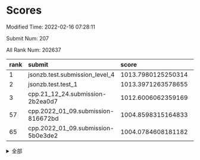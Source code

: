 # Scores

Modified Time: 2022-02-16 07:28:11

Submit Num: 207

All Rank Num: 202637

| rank |               submit               |       score        |       sigma        | pk_num |
| :--- | :--------------------------------- | :----------------- | :----------------- | :----- |
| 1    | jsonzb.test.submission_level_4     | 1013.7980125250314 | 0.8252692986354795 | 3918   |
| 2    | jsonzb.test.test_1                 | 1013.3971263578655 | 0.8258656612764728 | 3916   |
| 3    | cpp.21_12_24.submission-2b2ea0d7   | 1012.6006062359169 | 0.7971116755278712 | 3912   |
| 57   | cpp.2022_01_09.submission-816672bd | 1004.8598315164833 | 0.7102821781688545 | 3916   |
| 65   | cpp.2022_01_09.submission-5b0e3de2 | 1004.0784608181182 | 0.7180158255535445 | 3917   |


<details>
<summary>全部</summary>

| rank |                 submit                 |       score        |       sigma        | pk_num |
| :--- | :------------------------------------- | :----------------- | :----------------- | :----- |
| 1    | jsonzb.test.submission_level_4         | 1013.7980125250314 | 0.8252692986354795 | 3918   |
| 2    | jsonzb.test.test_1                     | 1013.3971263578655 | 0.8258656612764728 | 3916   |
| 3    | cpp.21_12_24.submission-2b2ea0d7       | 1012.6006062359169 | 0.7971116755278712 | 3912   |
| 4    | gobigger.level_3.submission_level_3_24 | 1012.0852716540422 | 0.7694439342489119 | 3912   |
| 5    | gobigger.level_3.submission_level_3_20 | 1011.297814132131  | 0.7715810161898354 | 3916   |
| 6    | gobigger.level_3.submission_level_3_38 | 1011.269475288544  | 0.7596479122146507 | 3914   |
| 7    | gobigger.level_3.submission_level_3_45 | 1011.2538782771251 | 0.8005637183791774 | 3914   |
| 8    | gobigger.level_3.submission_level_3_16 | 1011.2460414667205 | 0.7875708935563108 | 3919   |
| 9    | gobigger.level_3.submission_level_3_44 | 1011.166064327047  | 0.7834846193547307 | 3916   |
| 10   | gobigger.level_3.submission_level_3_30 | 1010.8951828040957 | 0.8007382145505239 | 3921   |
| 11   | gobigger.level_3.submission_level_3_1  | 1010.8728317820232 | 0.7830790385322085 | 3917   |
| 12   | gobigger.level_3.submission_level_3_8  | 1010.8472725570667 | 0.7632072566414397 | 3915   |
| 13   | gobigger.level_3.submission_level_3_9  | 1010.800725083988  | 0.766551885482015  | 3916   |
| 14   | gobigger.level_3.submission_level_3_5  | 1010.7863958768145 | 0.7776786668060011 | 3918   |
| 15   | gobigger.level_3.submission_level_3_41 | 1010.6084238374926 | 0.7750290658904168 | 3918   |
| 16   | gobigger.level_3.submission_level_3_2  | 1010.5497344898122 | 0.7894035304409442 | 3918   |
| 17   | gobigger.level_3.submission_level_3_31 | 1010.4815474020273 | 0.7566335512369115 | 3914   |
| 18   | gobigger.level_3.submission_level_3_3  | 1010.3978249672753 | 0.7817755909306063 | 3915   |
| 19   | gobigger.level_3.submission_level_3_37 | 1010.298378498468  | 0.7472867775207911 | 3916   |
| 20   | gobigger.level_3.submission_level_3_17 | 1010.2549974950701 | 0.7505066548449676 | 3920   |
| 21   | gobigger.level_3.submission_level_3_10 | 1010.2433865201612 | 0.754456185831778  | 3916   |
| 22   | gobigger.level_3.submission_level_3_48 | 1010.2190299130789 | 0.7672902563937509 | 3912   |
| 23   | gobigger.level_3.submission_level_3_39 | 1010.1567613709245 | 0.7366382968050996 | 3918   |
| 24   | gobigger.level_3.submission_level_3_7  | 1010.1284921958096 | 0.7822087434448043 | 3921   |
| 25   | gobigger.level_3.submission_level_3_14 | 1010.0888626976167 | 0.7631802548423201 | 3916   |
| 26   | gobigger.level_3.submission_level_3_36 | 1010.080201533774  | 0.7669019223309856 | 3910   |
| 27   | gobigger.level_3.submission_level_3_21 | 1010.0026934922734 | 0.7616197172218566 | 3911   |
| 28   | gobigger.level_3.submission_level_3_28 | 1009.9854501177197 | 0.7479030349570566 | 3916   |
| 29   | gobigger.level_3.submission_level_3_13 | 1009.9420976947412 | 0.7616684203122791 | 3913   |
| 30   | gobigger.level_3.submission_level_3_35 | 1009.9221164605206 | 0.7680167700876458 | 3922   |
| 31   | gobigger.level_3.submission_level_3_49 | 1009.9149511113003 | 0.7584329634424791 | 3912   |
| 32   | gobigger.level_3.submission_level_3_0  | 1009.8962250561747 | 0.7806968133877604 | 3913   |
| 33   | gobigger.level_3.submission_level_3_42 | 1009.8393045665233 | 0.7514166021426346 | 3914   |
| 34   | gobigger.level_3.submission_level_3_11 | 1009.818993857875  | 0.7421622845394623 | 3914   |
| 35   | gobigger.level_3.submission_level_3_18 | 1009.7979457792139 | 0.7412470654521599 | 3918   |
| 36   | gobigger.level_3.submission_level_3_32 | 1009.7679819604439 | 0.7751987376179066 | 3908   |
| 37   | gobigger.level_3.submission_level_3_19 | 1009.7265433690048 | 0.7651459339643965 | 3921   |
| 38   | gobigger.level_3.submission_level_3_23 | 1009.6419969427799 | 0.7591546624580812 | 3917   |
| 39   | gobigger.level_3.submission_level_3_47 | 1009.6052963711239 | 0.747414610189485  | 3915   |
| 40   | gobigger.level_3.submission_level_3_46 | 1009.5340247735041 | 0.7511652408369738 | 3912   |
| 41   | gobigger.level_3.submission_level_3_43 | 1009.4959019204782 | 0.7487643326163719 | 3912   |
| 42   | gobigger.level_3.submission_level_3_22 | 1009.4718027122465 | 0.7622066732684826 | 3916   |
| 43   | gobigger.level_3.submission_level_3_15 | 1009.4137924650895 | 0.7469767631728504 | 3916   |
| 44   | gobigger.level_3.submission_level_3_34 | 1009.4004030173421 | 0.7700322603712044 | 3911   |
| 45   | gobigger.level_3.submission_level_3_40 | 1009.239572031018  | 0.7551268382365888 | 3916   |
| 46   | gobigger.level_3.submission_level_3_27 | 1009.2084919253322 | 0.7551897549138058 | 3916   |
| 47   | gobigger.level_3.submission_level_3_29 | 1009.1930982832404 | 0.7482334597206372 | 3916   |
| 48   | gobigger.level_3.submission_level_3_4  | 1009.173499975825  | 0.7541375476957997 | 3910   |
| 49   | gobigger.level_3.submission_level_3_33 | 1009.1605205137697 | 0.7412658825365671 | 3912   |
| 50   | gobigger.level_3.submission_level_3_26 | 1009.0873799017087 | 0.7620216014325667 | 3916   |
| 51   | gobigger.level_3.submission_level_3_25 | 1009.0198705753961 | 0.743559024787238  | 3922   |
| 52   | gobigger.level_3.submission_level_3_6  | 1008.87071200859   | 0.7449530404801505 | 3920   |
| 53   | gobigger.level_3.submission_level_3_12 | 1007.7448015897594 | 0.7363781329713661 | 3916   |
| 54   | gobigger.level_1.submission_level_1_26 | 1005.2763438390995 | 0.7284932505827674 | 3915   |
| 55   | gobigger.level_1.submission_level_1_20 | 1005.1445863222018 | 0.7201957165969518 | 3912   |
| 56   | gobigger.level_1.submission_level_1_35 | 1004.9310379740942 | 0.7147885093273538 | 3914   |
| 57   | cpp.2022_01_09.submission-816672bd     | 1004.8598315164833 | 0.7102821781688545 | 3916   |
| 58   | gobigger.level_1.submission_level_1_16 | 1004.6818702395882 | 0.7238526216216012 | 3919   |
| 59   | gobigger.level_1.submission_level_1_30 | 1004.590279175057  | 0.713762386276066  | 3917   |
| 60   | gobigger.level_1.submission_level_1_24 | 1004.4806942550498 | 0.7445877350144658 | 3921   |
| 61   | gobigger.level_1.submission_level_1_13 | 1004.2430456900822 | 0.7249309265833939 | 3911   |
| 62   | gobigger.level_1.submission_level_1_37 | 1004.161399293711  | 0.72190905424391   | 3915   |
| 63   | gobigger.level_1.submission_level_1_6  | 1004.0959169983687 | 0.7233740775248354 | 3917   |
| 64   | gobigger.level_1.submission_level_1_1  | 1004.0951177575175 | 0.7117524752376166 | 3914   |
| 65   | cpp.2022_01_09.submission-5b0e3de2     | 1004.0784608181182 | 0.7180158255535445 | 3917   |
| 66   | gobigger.level_1.submission_level_1_5  | 1004.0518776249071 | 0.7187344887034078 | 3912   |
| 67   | gobigger.level_1.submission_level_1_49 | 1003.9231342521538 | 0.7242631888510349 | 3916   |
| 68   | gobigger.level_1.submission_level_1_4  | 1003.8756121055118 | 0.7278419988303704 | 3920   |
| 69   | gobigger.level_1.submission_level_1_40 | 1003.7708251998008 | 0.7198142144140354 | 3914   |
| 70   | gobigger.level_1.submission_level_1_46 | 1003.752683934886  | 0.7198989129316559 | 3912   |
| 71   | gobigger.level_1.submission_level_1_11 | 1003.6533180079225 | 0.7309058532596765 | 3916   |
| 72   | gobigger.level_1.submission_level_1_15 | 1003.6171565433698 | 0.7083131540601803 | 3913   |
| 73   | gobigger.level_1.submission_level_1_21 | 1003.5456361752618 | 0.7209909175213919 | 3912   |
| 74   | gobigger.level_1.submission_level_1_44 | 1003.4951532861335 | 0.718120603872952  | 3911   |
| 75   | gobigger.level_1.submission_level_1_43 | 1003.4537040347335 | 0.7114755387424344 | 3912   |
| 76   | gobigger.level_1.submission_level_1_28 | 1003.4289071806655 | 0.7201328399079615 | 3916   |
| 77   | gobigger.level_1.submission_level_1_22 | 1003.2961656747822 | 0.7195616239494804 | 3914   |
| 78   | gobigger.level_1.submission_level_1_47 | 1003.260171174165  | 0.7227234306354795 | 3920   |
| 79   | gobigger.level_1.submission_level_1_19 | 1003.1650397398257 | 0.7250148778125753 | 3912   |
| 80   | gobigger.level_1.submission_level_1_2  | 1003.141722219461  | 0.7180690863814552 | 3917   |
| 81   | gobigger.level_1.submission_level_1_27 | 1003.1301956162002 | 0.7150562406751676 | 3915   |
| 82   | gobigger.level_1.submission_level_1_34 | 1003.0134256346852 | 0.7168324096330353 | 3915   |
| 83   | gobigger.level_1.submission_level_1_3  | 1002.9754112646685 | 0.7034780451115681 | 3913   |
| 84   | gobigger.level_1.submission_level_1_8  | 1002.9671494816009 | 0.7185687449081568 | 3913   |
| 85   | gobigger.level_1.submission_level_1_14 | 1002.8656366149727 | 0.7010660455429336 | 3917   |
| 86   | gobigger.level_1.submission_level_1_17 | 1002.8501186814167 | 0.7098970430215947 | 3915   |
| 87   | gobigger.level_1.submission_level_1_45 | 1002.8036835596629 | 0.7266370603112433 | 3913   |
| 88   | gobigger.level_1.submission_level_1_9  | 1002.7874298265455 | 0.7094421833170785 | 3920   |
| 89   | gobigger.level_1.submission_level_1_41 | 1002.7651812351587 | 0.7211480307329112 | 3919   |
| 90   | gobigger.level_1.submission_level_1_31 | 1002.7393600928253 | 0.7114501621604847 | 3915   |
| 91   | gobigger.level_1.submission_level_1_18 | 1002.696046695627  | 0.7108275172229764 | 3913   |
| 92   | gobigger.level_1.submission_level_1_10 | 1002.6462202642897 | 0.7149267039874024 | 3919   |
| 93   | gobigger.level_1.submission_level_1_36 | 1002.6145741886613 | 0.7138425058175899 | 3914   |
| 94   | gobigger.level_1.submission_level_1_12 | 1002.607507548409  | 0.7184625157587147 | 3914   |
| 95   | gobigger.level_1.submission_level_1_33 | 1002.5415040192443 | 0.7141196383962817 | 3920   |
| 96   | gobigger.level_1.submission_level_1_38 | 1002.5014854861216 | 0.7133772262961962 | 3917   |
| 97   | gobigger.level_1.submission_level_1_23 | 1002.4513373098466 | 0.7098647250913437 | 3919   |
| 98   | gobigger.level_1.submission_level_1_32 | 1002.4250785023631 | 0.7020693681849438 | 3917   |
| 99   | gobigger.level_1.submission_level_1_0  | 1002.4038852004126 | 0.7058913351980194 | 3913   |
| 100  | gobigger.level_1.submission_level_1_25 | 1002.276649139664  | 0.7067006624678892 | 3915   |
| 101  | gobigger.level_1.submission_level_1_42 | 1002.1900105798294 | 0.7185334059484488 | 3914   |
| 102  | gobigger.level_1.submission_level_1_7  | 1002.1056278027918 | 0.709115632922613  | 3916   |
| 103  | gobigger.level_1.submission_level_1_48 | 1002.0742403634799 | 0.7337652476339194 | 3918   |
| 104  | gobigger.level_1.submission_level_1_29 | 1001.9829845801274 | 0.7153994333176923 | 3920   |
| 105  | gobigger.level_1.submission_level_1_39 | 1001.6487636398043 | 0.7087724847381548 | 3912   |
| 106  | gobigger.random.submission_random_25   | 997.5338966040405  | 0.7010638635740476 | 3914   |
| 107  | gobigger.random.submission_random_29   | 997.0165676769445  | 0.7084107646902341 | 3914   |
| 108  | gobigger.random.submission_random_2    | 996.7963624619996  | 0.7231431773085757 | 3917   |
| 109  | gobigger.random.submission_random_11   | 996.745009811474   | 0.7236180090774237 | 3921   |
| 110  | gobigger.random.submission_random_33   | 996.7207172970839  | 0.7066499569375589 | 3913   |
| 111  | gobigger.random.submission_random_26   | 996.616961282596   | 0.7204266177664502 | 3919   |
| 112  | gobigger.random.submission_random_10   | 996.5030030984361  | 0.7074867026224363 | 3918   |
| 113  | gobigger.random.submission_random_34   | 996.4926469380231  | 0.7198042528113926 | 3921   |
| 114  | gobigger.random.submission_random_47   | 996.416085949829   | 0.7127852931388273 | 3915   |
| 115  | gobigger.random.submission_random_39   | 996.3049268035506  | 0.7051652857361174 | 3912   |
| 116  | gobigger.random.submission_random_4    | 996.3024583979385  | 0.7108991490273602 | 3915   |
| 117  | gobigger.random.submission_random_6    | 996.2926812628314  | 0.7014554305390276 | 3915   |
| 118  | gobigger.random.submission_random_14   | 996.2769768744128  | 0.7013592364452844 | 3919   |
| 119  | gobigger.random.submission_random_38   | 996.262185828134   | 0.6968872320882036 | 3918   |
| 120  | gobigger.random.submission_random_16   | 996.1834523104116  | 0.7031334480084598 | 3915   |
| 121  | gobigger.random.submission_random_23   | 996.1767225063179  | 0.7111488040959758 | 3918   |
| 122  | gobigger.random.submission_random_15   | 996.1531978302593  | 0.708960064697495  | 3921   |
| 123  | gobigger.random.submission_random_5    | 996.1518069980381  | 0.7048060716714997 | 3913   |
| 124  | gobigger.random.submission_random_44   | 996.1283813799407  | 0.6962392888402666 | 3919   |
| 125  | gobigger.random.submission_random_18   | 996.00336201251    | 0.7147407542161702 | 3915   |
| 126  | gobigger.random.submission_random_28   | 996.0009148046721  | 0.7216990472930584 | 3917   |
| 127  | gobigger.random.submission_random_30   | 995.9890706140644  | 0.7237688299728819 | 3918   |
| 128  | gobigger.random.submission_random_32   | 995.9881075241099  | 0.7090124063795877 | 3915   |
| 129  | gobigger.random.submission_random_46   | 995.9792604103734  | 0.725621370056248  | 3916   |
| 130  | gobigger.random.submission_random_31   | 995.9408794629617  | 0.7020073678875803 | 3920   |
| 131  | gobigger.random.submission_random_37   | 995.8889538120584  | 0.7092120278965353 | 3913   |
| 132  | gobigger.random.submission_random_0    | 995.8631067184082  | 0.7131304145606581 | 3912   |
| 133  | gobigger.random.submission_random_48   | 995.813806281056   | 0.7069704710319987 | 3915   |
| 134  | gobigger.random.submission_random_42   | 995.7548262103687  | 0.7070741468117189 | 3916   |
| 135  | gobigger.random.submission_random_43   | 995.7229943444157  | 0.7255674463012595 | 3915   |
| 136  | gobigger.random.submission_random_45   | 995.716209243086   | 0.7122424593800668 | 3914   |
| 137  | gobigger.random.submission_random_3    | 995.6950843813141  | 0.7077072396682101 | 3921   |
| 138  | gobigger.random.submission_random_22   | 995.6833880035311  | 0.7155902995801149 | 3921   |
| 139  | gobigger.random.submission_random_9    | 995.621815147295   | 0.7100889869256051 | 3920   |
| 140  | gobigger.random.submission_random_21   | 995.5909236195097  | 0.7188998677179878 | 3916   |
| 141  | gobigger.random.submission_random_12   | 995.5598022672257  | 0.7126151612151901 | 3914   |
| 142  | gobigger.random.submission_random_49   | 995.5367075304954  | 0.7096637604632995 | 3916   |
| 143  | gobigger.random.submission_random_35   | 995.5213101541607  | 0.7063632622117217 | 3912   |
| 144  | gobigger.random.submission_random_41   | 995.4341223194415  | 0.7196866615415877 | 3919   |
| 145  | gobigger.random.submission_random_40   | 995.3901032580341  | 0.705495250121014  | 3914   |
| 146  | gobigger.random.submission_random_17   | 995.3664619744642  | 0.7121676315191025 | 3921   |
| 147  | gobigger.random.submission_random_13   | 995.358064821263   | 0.7181073777454485 | 3919   |
| 148  | gobigger.random.submission_random_1    | 995.3430191441283  | 0.7200770008688634 | 3918   |
| 149  | gobigger.random.submission_random_7    | 995.2858837904033  | 0.7259388427835619 | 3915   |
| 150  | gobigger.random.submission_random_19   | 995.2222833798836  | 0.7137078875569166 | 3915   |
| 151  | gobigger.random.submission_random_8    | 994.9561403188573  | 0.7111129592452312 | 3913   |
| 152  | gobigger.random.submission_random_27   | 994.836558831547   | 0.7049981556366555 | 3914   |
| 153  | gobigger.random.submission_random_24   | 994.8360591622513  | 0.7107089533241349 | 3920   |
| 154  | gobigger.random.submission_random_20   | 994.7248526963791  | 0.7177936384928065 | 3918   |
| 155  | gobigger.random.submission_random_36   | 994.6523071594235  | 0.7127837706470486 | 3912   |
| 156  | gobigger.level_2.submission_level_2_37 | 994.5119028074948  | 0.7263156478713951 | 3913   |
| 157  | gobigger.level_2.submission_level_2_45 | 994.427234699295   | 0.7290012397630062 | 3919   |
| 158  | gobigger.level_2.submission_level_2_39 | 994.2120090436639  | 0.7284711326160337 | 3916   |
| 159  | gobigger.level_2.submission_level_2_27 | 993.8683126959222  | 0.7454379883393183 | 3918   |
| 160  | gobigger.level_2.submission_level_2_16 | 993.7079460531273  | 0.7241890247386974 | 3912   |
| 161  | gobigger.level_2.submission_level_2_34 | 993.706291265952   | 0.72916669069073   | 3916   |
| 162  | gobigger.level_2.submission_level_2_23 | 993.6345560539891  | 0.7194246450726549 | 3916   |
| 163  | gobigger.level_2.submission_level_2_2  | 993.4567538867145  | 0.7278844673898192 | 3916   |
| 164  | gobigger.level_2.submission_level_2_4  | 993.4375303130738  | 0.7246489597180047 | 3913   |
| 165  | gobigger.level_2.submission_level_2_9  | 993.3062607108537  | 0.7204862346818562 | 3913   |
| 166  | gobigger.level_2.submission_level_2_21 | 993.1185976627366  | 0.731479022539608  | 3911   |
| 167  | gobigger.level_2.submission_level_2_42 | 992.9477184014246  | 0.7392793909064707 | 3915   |
| 168  | gobigger.level_2.submission_level_2_31 | 992.8753760659713  | 0.7395204221273568 | 3913   |
| 169  | gobigger.level_2.submission_level_2_36 | 992.872238280432   | 0.7558137498515483 | 3914   |
| 170  | gobigger.level_2.submission_level_2_26 | 992.7031152459755  | 0.7340882943552954 | 3914   |
| 171  | gobigger.level_2.submission_level_2_10 | 992.5535706093738  | 0.7376984951999058 | 3916   |
| 172  | gobigger.level_2.submission_level_2_15 | 992.4828941490555  | 0.728332888650622  | 3919   |
| 173  | gobigger.level_2.submission_level_2_22 | 992.4585817428782  | 0.7379280593803084 | 3912   |
| 174  | gobigger.level_2.submission_level_2_0  | 992.3249416345233  | 0.7522403465791223 | 3916   |
| 175  | gobigger.level_2.submission_level_2_30 | 992.2744219224658  | 0.7333310681466771 | 3915   |
| 176  | gobigger.level_2.submission_level_2_29 | 992.2576138194695  | 0.7395297429832736 | 3918   |
| 177  | gobigger.level_2.submission_level_2_24 | 992.2034591006884  | 0.7291595811795091 | 3919   |
| 178  | gobigger.level_2.submission_level_2_28 | 992.1978463285717  | 0.7267885921193674 | 3918   |
| 179  | gobigger.level_2.submission_level_2_47 | 991.9539038880521  | 0.7312202514722769 | 3909   |
| 180  | gobigger.level_2.submission_level_2_5  | 991.9281120885609  | 0.7418634405906284 | 3918   |
| 181  | gobigger.level_2.submission_level_2_6  | 991.8750232965194  | 0.7353223588650817 | 3917   |
| 182  | gobigger.level_2.submission_level_2_49 | 991.8748288483858  | 0.7392314563971327 | 3914   |
| 183  | gobigger.level_2.submission_level_2_8  | 991.8349920888611  | 0.7335742832185745 | 3917   |
| 184  | gobigger.level_2.submission_level_2_32 | 991.8142198427893  | 0.7768970850473439 | 3920   |
| 185  | gobigger.level_2.submission_level_2_41 | 991.6252465416458  | 0.7550038502809685 | 3918   |
| 186  | gobigger.level_2.submission_level_2_7  | 991.5863997146162  | 0.7502174830682269 | 3919   |
| 187  | gobigger.level_2.submission_level_2_1  | 991.5463157722022  | 0.7306769150893979 | 3916   |
| 188  | gobigger.level_2.submission_level_2_25 | 991.4746965046488  | 0.7517331012363426 | 3916   |
| 189  | gobigger.level_2.submission_level_2_11 | 991.4580959751386  | 0.7574895232221863 | 3916   |
| 190  | gobigger.level_2.submission_level_2_18 | 991.4096695557288  | 0.7429499499968171 | 3919   |
| 191  | gobigger.level_2.submission_level_2_40 | 991.242629613376   | 0.7353393686848066 | 3912   |
| 192  | gobigger.level_2.submission_level_2_19 | 991.2425865467059  | 0.7550911959822699 | 3916   |
| 193  | gobigger.level_2.submission_level_2_43 | 991.2182158918838  | 0.760005987676593  | 3915   |
| 194  | gobigger.level_2.submission_level_2_46 | 991.0384627999289  | 0.7825994414656133 | 3919   |
| 195  | gobigger.level_2.submission_level_2_33 | 990.9930023030797  | 0.7433886667196375 | 3917   |
| 196  | gobigger.level_2.submission_level_2_17 | 990.9379607170985  | 0.7717179769336904 | 3915   |
| 197  | gobigger.level_2.submission_level_2_3  | 990.8668539492593  | 0.742729234023186  | 3918   |
| 198  | gobigger.level_2.submission_level_2_13 | 990.8511633973205  | 0.7528465105519829 | 3913   |
| 199  | gobigger.level_2.submission_level_2_44 | 990.8161361707137  | 0.7687307025735726 | 3917   |
| 200  | gobigger.level_2.submission_level_2_12 | 990.517110966525   | 0.7621653180947265 | 3912   |
| 201  | gobigger.level_2.submission_level_2_35 | 990.4214925177333  | 0.7743624588542959 | 3916   |
| 202  | gobigger.level_2.submission_level_2_20 | 990.3936403484158  | 0.7487880818496374 | 3911   |
| 203  | gobigger.level_2.submission_level_2_48 | 990.3393218636434  | 0.7717137074948972 | 3914   |
| 204  | gobigger.level_2.submission_level_2_14 | 989.8115234841684  | 0.753726094701184  | 3917   |
| 205  | gobigger.level_2.submission_level_2_38 | 989.667983223714   | 0.750942894450377  | 3920   |
| 206  | gobigger.none.submission_none_1        | 978.4988658922283  | 1.2494538271436775 | 3908   |
| 207  | gobigger.none.submission_none_0        | 977.7580655000877  | 1.3856991955214508 | 3915   |

</details>
